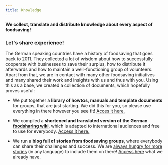 ```yaml
---
title: Knowledge
---
```


<div class="sample-content"><div class="info-box"><div class="fa fa-box fa-folder-open float-left"></div><p><strong>We collect, translate and distribute knowledge about every aspect of foodsaving!</strong></p></div></div>

### Let's share experience!
The German speaking countries have a history of foodsaving that goes back to 2011. They collected a lot of wisdom about how to successfully cooperate with businesses to save their surplus, how to distribute it afterwards and how to maintain a well-functioning group of volunteers. Apart from that, we are in contact with many other foodsaving initiatives and many shared their work and insights with us and thus with you. Using this as a base, we created a collection of documents, which hopefully proves useful:

* We put together a **library of howtos, manuals and template documents** for groups, that are just starting. We did this for you, so please use everything in there however you see fit! <a href="https://yunity.atlassian.net/wiki/spaces/FSINT/pages/50069535/Material+to+get+started" target="_blank">Acces it here.</a>

* We compiled a **shortened and translated version of the German <a href="https://wiki.foodsharing.de/Hauptseite" target="_blank">foodsharing wiki</a>**, which is adapted to international audiences and free to use for everybody. <a href="https://yunity.atlassian.net/wiki/spaces/FSINT/pages/41812111/foodsharing+Wiki+for+International+Audiences" target="_blank">Access it here.</a>

* We run a **blog full of stories from foodsaving groups**, where everybody can share their challenges and success. We are <a href="mailto:foodsaving@yunity.org" target="_blank">always hungry for more stories</a> (in any language) to include them on there! <a href="https://foodsaving.today" target="_blank">Access here</a> what we already have.
